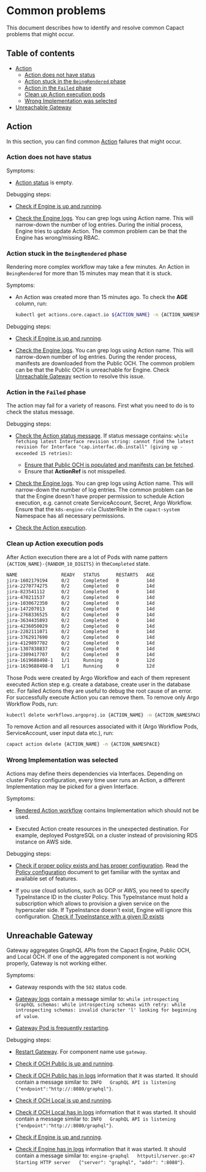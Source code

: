 # Common problems

This document describes how to identify and resolve common Capact problems that might occur.

## Table of contents

<!-- toc -->

- [Action](#action)
  * [Action does not have status](#action-does-not-have-status)
  * [Action stuck in the `BeingRendered` phase](#action-stuck-in-the-beingrendered-phase)
  * [Action in the `Failed` phase](#action-in-the-failed-phase)
  * [Clean up Action execution pods](#clean-up-action-execution-pods)
  * [Wrong Implementation was selected](#wrong-implementation-was-selected)
- [Unreachable Gateway](#unreachable-gateway)

<!-- tocstop -->

## Action

In this section, you can find common [Action](./../terminology.md#action) failures that might occur.

### Action does not have status

Symptoms:

- [Action status](diagnostics.md#checking-action-status) is empty.

Debugging steps:

- [Check if Engine is up and running](diagnostics.md#engine-health).

- [Check the Engine logs](diagnostics.md#engine-logs). You can grep logs using Action name. This will narrow-down the number of log entries. During the initial process, Engine tries to update Action. The common problem can be that the Engine has wrong/missing RBAC.

### Action stuck in the `BeingRendered` phase

Rendering more complex workflow may take a few minutes. An Action in `BeingRendered` for more than 15 minutes may mean that it is stuck.

Symptoms:

- An Action was created more than 15 minutes ago. To check the **AGE** column, run:
  
  ```bash
  kubectl get actions.core.capact.io ${ACTION_NAME} -n {ACTION_NAMESPACE}
  ```

Debugging steps:

- [Check if Engine is up and running](diagnostics.md#engine-health).

- [Check the Engine logs](diagnostics.md#engine-logs). You can grep logs using Action name. This will narrow-down number of log entries. During the render process, manifests are downloaded from the Public OCH. The common problem can be that the Public OCH is unreachable for Engine. Check [Unreachable Gateway](#unreachable-gateway) section to resolve this issue.

### Action in the `Failed` phase

The action may fail for a variety of reasons. First what you need to do is to check the status message.

Debugging steps:

- [Check the Action status message](diagnostics.md#checking-action-status-message). If status message contains: `while fetching latest Interface revision string: cannot find the latest revision for Interface "cap.interfac.db.install" (giving up - exceeded 15 retries)`:

    - [Ensure that Public OCH is populated and manifests can be fetched](diagnostics.md#checking-if-public-och-is-populated).
	- Ensure that **ActionRef** is not misspelled.

- [Check the Engine logs](diagnostics.md#engine-logs). You can grep logs using Action name. This will narrow-down the number of log entries. The common problem can be that the Engine doesn't have proper permission to schedule Action execution, e.g. cannot create ServiceAccount, Secret, Argo Workflow. Ensure that the `k8s-engine-role` ClusterRole in the `capact-system` Namespace has all necessary permissions.

- [Check the Action execution](diagnostics.md#checking-action-execution-status).

### Clean up Action execution pods

After Action execution there are a lot of Pods with name pattern `{ACTION_NAME}-{RANDOM_10_DIGITS}` in the`Completed` state.

```bash
NAME                READY   STATUS      RESTARTS   AGE
jira-1602179194     0/2     Completed   0          14d
jira-2270774275     0/2     Completed   0          14d
jira-823541112      0/2     Completed   0          14d
jira-470211537      0/2     Completed   0          14d
jira-1030672350     0/2     Completed   0          14d
jira-147207013      0/2     Completed   0          14d
jira-2768336525     0/2     Completed   0          14d
jira-3634435893     0/2     Completed   0          14d
jira-4236050029     0/2     Completed   0          14d
jira-2282111071     0/2     Completed   0          14d
jira-3762917690     0/2     Completed   0          14d
jira-4129897782     0/2     Completed   0          14d
jira-1307838837     0/2     Completed   0          14d
jira-2309417707     0/2     Completed   0          14d
jira-1619688498-1   1/1     Running     0          12d
jira-1619688498-0   1/1     Running     0          12d
```

Those Pods were created by Argo Workflow and each of them represent executed Action step e.g. create a database, create user in the database etc. For failed Actions they are useful to debug the root cause of an error. For successfully execute Action you can remove them. To remove only Argo Workflow Pods, run:

```bash
kubectl delete workflows.argoproj.io {ACTION_NAME} -n {ACTION_NAMESPACE}
```

To remove Action and all resources associated with it (Argo Workflow Pods, ServiceAccount, user input data etc.), run:

```bash
capact action delete {ACTION_NAME} -n {ACTION_NAMESPACE}
```

### Wrong Implementation was selected

Actions may define theirs dependencies via Interfaces. Depending on cluster Policy configuration, every time user runs an Action, a different Implementation may be picked for a given Interface. 

Symptoms:

- [Rendered Action workflow](diagnostics.md#checking-rendered-action-workflow) contains Implementation which should not be used. 

- Executed Action create resources in the unexpected destination. For example, deployed PostgreSQL on a cluster instead of provisioning RDS instance on AWS side.

Debugging steps:

- [Check if proper policy exists and has proper configuration](diagnostics.md#checking-cluster-policy). Read the [Policy configuration](../feature/policy-configuration.md) document to get familiar with the syntax and available set of features.

- If you use cloud solutions, such as GCP or AWS, you need to specify TypeInstance ID in the cluster Policy. This TypeInstance must hold a subscription which allows to provision a given service on the hyperscaler side. If TypeInstance doesn't exist, Engine will ignore this configuration. [Check if TypeInstance with a given ID exists](diagnostics.md#checking-if-typeinstance-exists) 

## Unreachable Gateway

Gateway aggregates GraphQL APIs from the Capact Engine, Public OCH, and Local OCH. If one of the aggregated component is not working properly, Gateway is not working either.

Symptoms:

- Gateway responds with the `502` status code.

- [Gateway logs](diagnostics.md#gateway-logs) contain a message similar to: `while introspecting GraphQL schemas: while introspecting schemas with retry: while introspecting schemas: invalid character 'l' looking for beginning of value`.

- [Gateway Pod is frequently restarting](diagnostics.md#gateway-health).

Debugging steps:

- [Restart Gateway](diagnostics.md#pod-restart). For component name use `gateway`.

- [Check if OCH Public is up and running](diagnostics.md#public-och-health).

- [Check if OCH Public has in logs](diagnostics.md#public-och-logs) information that it was started. It should contain a message similar to: `INFO   GraphQL API is listening   {"endpoint":"http://:8080/graphql"}`.

- [Check if OCH Local is up and running](diagnostics.md#local-och-health).

- [Check if OCH Local has in logs](diagnostics.md#local-och-logs) information that it was started. It should contain a message similar to: `INFO   GraphQL API is listening   {"endpoint":"http://:8080/graphql"}`.

- [Check if Engine is up and running](diagnostics.md#engine-health).

- [Check if Engine has in logs](diagnostics.md#engine-logs) information that it was started. It should contain a message similar to: `engine-graphql   httputil/server.go:47  Starting HTTP server   {"server": "graphql", "addr": ":8080"}`.
